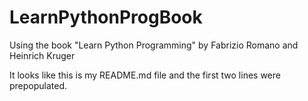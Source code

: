 # LearnPythonProgBook
Using the book "Learn Python Programming" by Fabrizio Romano and Heinrich Kruger

It looks like this is my README.md file and the first two lines were prepopulated.
